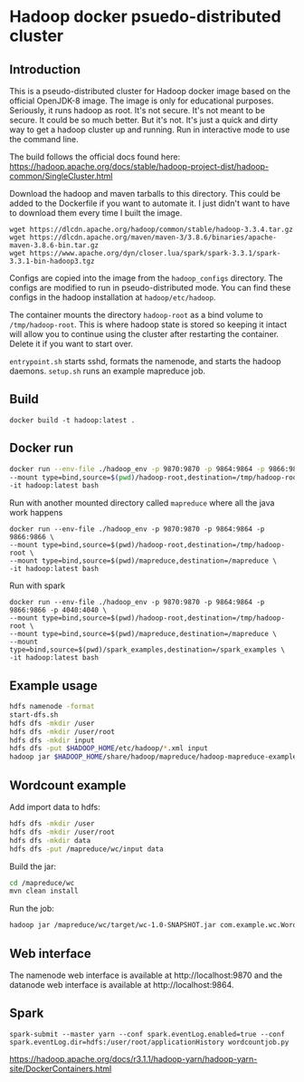 # Hadoop docker psuedo-distributed cluster

## Introduction
This is a pseudo-distributed cluster for Hadoop docker image based on the official OpenJDK-8 image. The image is only for educational purposes. Seriously, it runs hadoop as root. It's not secure. It's not meant to be secure. It could be so much better. But it's not. It's just a quick and dirty way to get a hadoop cluster up and running. Run in interactive mode to use the command line.

The build follows the official docs found here:
https://hadoop.apache.org/docs/stable/hadoop-project-dist/hadoop-common/SingleCluster.html

Download the hadoop and maven tarballs to this directory. This could be added to the Dockerfile if you want to automate it. I just didn't want to have to download them every time I built the image.
```
wget https://dlcdn.apache.org/hadoop/common/stable/hadoop-3.3.4.tar.gz
wget https://dlcdn.apache.org/maven/maven-3/3.8.6/binaries/apache-maven-3.8.6-bin.tar.gz
wget https://www.apache.org/dyn/closer.lua/spark/spark-3.3.1/spark-3.3.1-bin-hadoop3.tgz
```

Configs are copied into the image from the `hadoop_configs` directory. The configs are modified to run in pseudo-distributed mode. You can find these configs in the hadoop installation at `hadoop/etc/hadoop`.

The container mounts the directory `hadoop-root` as a bind volume to `/tmp/hadoop-root`. This is where hadoop state is stored so keeping it intact will allow you to continue using the cluster after restarting the container. Delete it if you want to start over.

`entrypoint.sh` starts sshd, formats the namenode, and starts the hadoop daemons. `setup.sh` runs an example mapreduce job.

## Build
```
docker build -t hadoop:latest .
```
## Docker run

```bash
docker run --env-file ./hadoop_env -p 9870:9870 -p 9864:9864 -p 9866:9866 \
--mount type=bind,source=$(pwd)/hadoop-root,destination=/tmp/hadoop-root \
-it hadoop:latest bash
```

Run with another mounted directory called `mapreduce` where all the java work happens
```
docker run --env-file ./hadoop_env -p 9870:9870 -p 9864:9864 -p 9866:9866 \
--mount type=bind,source=$(pwd)/hadoop-root,destination=/tmp/hadoop-root \
--mount type=bind,source=$(pwd)/mapreduce,destination=/mapreduce \
-it hadoop:latest bash
```

Run with spark
```
docker run --env-file ./hadoop_env -p 9870:9870 -p 9864:9864 -p 9866:9866 -p 4040:4040 \
--mount type=bind,source=$(pwd)/hadoop-root,destination=/tmp/hadoop-root \
--mount type=bind,source=$(pwd)/mapreduce,destination=/mapreduce \
--mount type=bind,source=$(pwd)/spark_examples,destination=/spark_examples \
-it hadoop:latest bash
```
## Example usage

```bash
hdfs namenode -format
start-dfs.sh
hdfs dfs -mkdir /user
hdfs dfs -mkdir /user/root
hdfs dfs -mkdir input
hdfs dfs -put $HADOOP_HOME/etc/hadoop/*.xml input
hadoop jar $HADOOP_HOME/share/hadoop/mapreduce/hadoop-mapreduce-examples-3.3.4.jar grep input output 'dfs[a-z.]+'
```

## Wordcount example

Add import data to hdfs:

```bash
hdfs dfs -mkdir /user
hdfs dfs -mkdir /user/root
hdfs dfs -mkdir data
hdfs dfs -put /mapreduce/wc/input data
```

Build the jar:

```bash
cd /mapreduce/wc
mvn clean install
```

Run the job:

```bash
hadoop jar /mapreduce/wc/target/wc-1.0-SNAPSHOT.jar com.example.wc.WordCount input output
```

## Web interface
The namenode web interface is available at http://localhost:9870 and the datanode web interface is available at http://localhost:9864.

## Spark

```
spark-submit --master yarn --conf spark.eventLog.enabled=true --conf  spark.eventLog.dir=hdfs:/user/root/applicationHistory wordcountjob.py
```


https://hadoop.apache.org/docs/r3.1.1/hadoop-yarn/hadoop-yarn-site/DockerContainers.html

